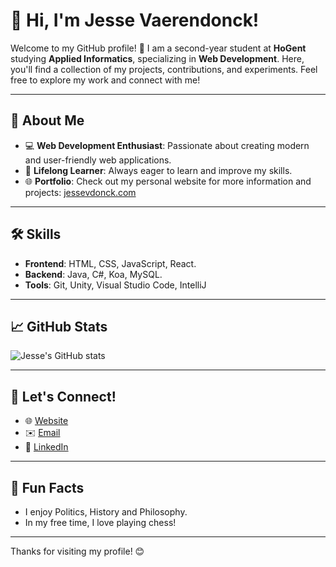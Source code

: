 # 👋 Hi, I'm Jesse Vaerendonck!

Welcome to my GitHub profile! 🎉 I am a second-year student at **HoGent** studying **Applied Informatics**, specializing in **Web Development**. Here, you'll find a collection of my projects, contributions, and experiments. Feel free to explore my work and connect with me!

---

## 🚀 About Me
- 💻 **Web Development Enthusiast**: Passionate about creating modern and user-friendly web applications.
- 🌱 **Lifelong Learner**: Always eager to learn and improve my skills.
- 🌐 **Portfolio**: Check out my personal website for more information and projects: [jessevdonck.com](https://jessevdonck.com)

---

## 🛠️ Skills
- **Frontend**: HTML, CSS, JavaScript, React.
- **Backend**:  Java, C#, Koa, MySQL.
- **Tools**: Git, Unity, Visual Studio Code, IntelliJ

---

## 📈 GitHub Stats
![Jesse's GitHub stats](https://github-readme-stats.vercel.app/api?username=Jessevdonck&show_icons=true&theme=radical)

---

## 🤝 Let's Connect!
- 🌐 [Website](https://jessevdonck.com)
- ✉️ [Email](mailto:jvaerendonck@gmail.com)
- 💼 [LinkedIn](https://www.linkedin.com/in/jesse-vaerendonck/)
---

## 🎯 Fun Facts
- I enjoy Politics, History and Philosophy.
- In my free time, I love playing chess!

---

Thanks for visiting my profile! 😊

